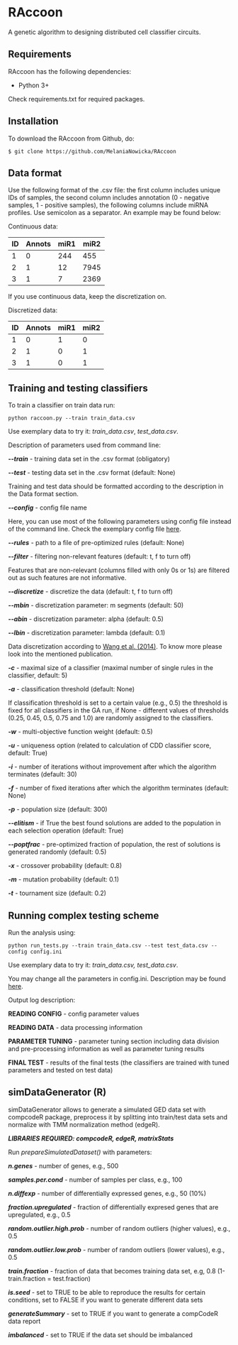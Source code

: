 # RAccoon

A genetic algorithm to designing distributed cell classifier circuits. 

## Requirements

RAccoon has the following dependencies:

- Python 3+

Check requirements.txt for required packages.

## Installation

To download the RAccoon from Github, do:

    $ git clone https://github.com/MelaniaNowicka/RAccoon


## Data format

Use the following format of the .csv file: the first column includes unique IDs of samples, the second column includes 
annotation (0 - negative samples, 1 - positive samples), the following columns include miRNA profiles. Use semicolon as 
a separator. An example may be found below:

Continuous data:

| ID | Annots | miR1 | miR2 |
| -- | ------ | ---- | ---- |
| 1  | 0      | 244  | 455  |
| 2  | 1      | 12   | 7945 |
| 3  | 1      | 7    | 2369 |

If you use continuous data, keep the discretization on.

Discretized data:

| ID | Annots | miR1 | miR2 |
| -- | ------ | ---- | ---- |
| 1  | 0      | 1    | 0    |
| 2  | 1      | 0    | 1    |
| 3  | 1      | 0    | 1    |

## Training and testing classifiers

To train a classifier on train data run: 

```
python raccoon.py --train train_data.csv 
```

Use exemplary data to try it: *train_data.csv*, *test_data.csv*.

Description of parameters used from command line:

***--train*** - training data set in the .csv format (obligatory)

***--test*** - testing data set in the .csv format (default: None)

Training and test data should be formatted according to the description in the Data format section.

***--config*** - config file name

Here, you can use most of the following parameters using config file instead of the command line. 
Check the exemplary config file [here](https://github.com/MelaniaNowicka/RAccoon/blob/master/config_training.ini). 

***--rules*** - path to a file of pre-optimized rules (default: None)

***--filter*** - filtering non-relevant features (default: t, f to turn off)

Features that are non-relevant (columns filled with only 0s or 1s) are filtered out as such features are not 
informative.

***--discretize*** - discretize the data (default: t, f to turn off)

***--mbin*** - discretization parameter: m segments (default: 50)

***--abin*** - discretization parameter: alpha (default: 0.5)

***--lbin*** - discretization parameter: lambda (default: 0.1)

Data discretization according to [Wang et al. (2014)](https://www.sciencedirect.com/science/article/abs/pii/S0925231214008480).
To know more please look into the mentioned publication.

***-c*** - maximal size of a classifier (maximal number of single rules in the classifier, default: 5)

***-a*** - classification threshold (default: None)

If classification threshold is set to a certain value (e.g., 0.5) the threshold is fixed for all classifiers in 
the GA run, if None - different values of thresholds (0.25, 0.45, 0.5, 0.75 and 1.0) are randomly assigned to 
the classifiers.

***-w*** - multi-objective function weight (default: 0.5)

***-u*** - uniqueness option (related to calculation of CDD classifier score, default: True)

***-i*** - number of iterations without improvement after which the algorithm terminates (default: 30)

***-f*** - number of fixed iterations after which the algorithm terminates (default: None)

***-p*** - population size (default: 300)

***--elitism*** - if True the best found solutions are added to the population in each selection operation (default: True) 

***--poptfrac*** - pre-optimized fraction of population, the rest of solutions is generated randomly (default: 0.5)

***-x*** - crossover probability (default: 0.8)

***-m*** - mutation probability (default: 0.1)

***-t*** - tournament size (default: 0.2)


## Running complex testing scheme

Run the analysis using:

```
python run_tests.py --train train_data.csv --test test_data.csv --config config.ini
```
Use exemplary data to try it: *train_data.csv, test_data.csv*.

You may change all the parameters in config.ini. Description may be found 
[here](https://github.com/MelaniaNowicka/RAccoon/blob/master/config_tuning.ini).

Output log description:

**READING CONFIG** - config parameter values

**READING DATA** - data processing information

**PARAMETER TUNING** - parameter tuning section including data division and pre-processing information as well 
as parameter tuning results

**FINAL TEST** - results of the final tests (the classifiers are trained with tuned parameters and tested on test data)

## simDataGenerator (R)

simDataGenerator allows to generate a simulated GED data set with compcodeR package, preprocess it by splitting into 
train/test data sets and normalize with TMM normalization method (edgeR). 

***LIBRARIES REQUIRED: compcodeR, edgeR, matrixStats***

Run *prepareSimulatedDataset()* with parameters:

***n.genes*** - number of genes, e.g., 500

***samples.per.cond*** - number of samples per class, e.g., 100

***n.diffexp*** - number of differentially expressed genes, e.g., 50 (10%)

***fraction.upregulated*** - fraction of differentially expresed genes that are upregulated, e.g., 0.5

***random.outlier.high.prob*** - number of random outliers (higher values), e.g., 0.5

***random.outlier.low.prob*** - number of random outliers (lower values), e.g., 0.5

***train.fraction*** - fraction of data that becomes training data set, e.g, 0.8 (1-train.fraction = test.fraction)

***is.seed*** - set to TRUE to be able to reproduce the results for certain conditions, set to FALSE if you want to generate different data sets

***generateSummary*** - set to TRUE if you want to generate a compCodeR data report

***imbalanced*** - set to TRUE if the data set should be imbalanced
